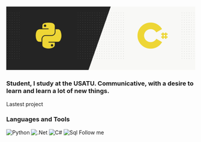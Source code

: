![Header](https://github.com/Anttttr/Anttttr/blob/main/Header.png)

### Student, I study at the USATU. Communicative, with a desire to learn and learn a lot of new things.

Lastest project

### Languages and Tools
![Python](https://img.shields.io/badge/-Python-090909?style=for-the-badge&logo=python&logoColor=47C5FB)
![.Net](https://img.shields.io/badge/-.Net-090909?style=for-the-badge&logo=.net&logoColor=E5D3FF)
![C#](https://img.shields.io/badge/-C#-090909?style=for-the-badge&logo=C%23&logoColor=6296CC)
![Sql](https://img.shields.io/badge/-Sql-090909?style=for-the-badge&logo=sql&logoColor=006488)
Follow me
